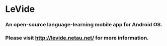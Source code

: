 # LeVide
### An open-source language-learning mobile app for Android OS.
### Please visit http://levide.netau.net/ for more information.
